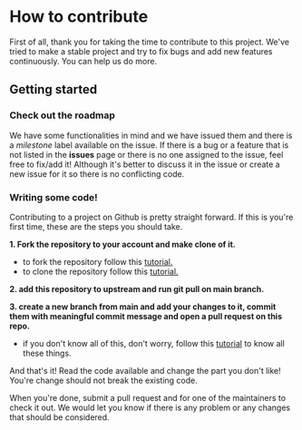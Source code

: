 # How to contribute
First of all, thank you for taking the time to contribute to this project. We've tried to make a stable project and try to fix bugs and add new features continuously. You can help us do more.

## Getting started

### Check out the roadmap

We have some functionalities in mind and we have issued them and there is a *milestone* label available on the issue. If there is a bug or a feature that is not listed in the **issues** page or there is no one assigned to the issue, feel free to fix/add it! Although it's better to discuss it in the issue or create a new issue for it so there is no conflicting code.

### Writing some code!

Contributing to a project on Github is pretty straight forward. If this is you're first time, these are the steps you should take.

**1. Fork the repository to your account and make clone of it.**

   - to fork the repository follow this [tutorial.](https://www.freecodecamp.org/news/how-to-fork-a-github-repository/)
   - to clone the repository follow this [tutorial.](https://docs.github.com/en/repositories/creating-and-managing-repositories/cloning-a-repository)

**2. add this repository to upstream and run git pull on main branch.**

**3. create a new branch from main and add your changes to it, commit them with meaningful commit message and open a pull request on this repo.**
- if you don't know all of this, don't worry, follow this [tutorial](https://www.youtube.com/watch?v=c6b6B9oN4Vg) to know all these things.


And that's it! Read the code available and change the part you don't like! You're change should not break the existing code.

When you're done, submit a pull request and for one of the maintainers to check it out. We would let you know if there is any problem or any changes that should be considered.
